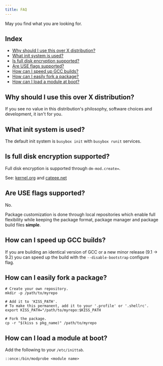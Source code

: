 ```yaml
---
title: FAQ
---
```


May you find what you are looking for.

## Index

<!-- vim-markdown-toc GFM -->

* [Why should I use this over X distribution?](#why-should-i-use-this-over-x-distribution)
* [What init system is used?](#what-init-system-is-used)
* [Is full disk encryption supported?](#is-full-disk-encryption-supported)
* [Are USE flags supported?](#are-use-flags-supported)
* [How can I speed up GCC builds?](#how-can-i-speed-up-gcc-builds)
* [How can I easily fork a package?](#how-can-i-easily-fork-a-package)
* [How can I load a module at boot?](#how-can-i-load-a-module-at-boot)

<!-- vim-markdown-toc -->

## Why should I use this over X distribution?

If you see no value in this distribution's philosophy, software choices and development, it isn't for you.

## What init system is used?

The default init system is `busybox init` with `busybox runit` services.

## Is full disk encryption supported?

Full disk encryption is supported through `dm-mod.create=`.

See: [kernel.org](https://git.kernel.org/pub/scm/linux/kernel/git/torvalds/linux.git/tree/Documentation/admin-guide/device-mapper/dm-init.rst) and [cateee.net](https://cateee.net/lkddb/web-lkddb/DM_INIT.html)

## Are USE flags supported?

No.

Package customization is done through local repositories which enable full flexibility while keeping the package format, package manager and package build files **simple**.

## How can I speed up GCC builds?

If you are building an identical version of GCC or a new minor release (9.1 -> 9.2) you can speed up the build with the `--disable-bootstrap` configure flag.

## How can I easily fork a package?

```
# Create your own repository.
mkdir -p /path/to/myrepo

# Add it to 'KISS_PATH'.
# To make this permanent, add it to your '.profile' or '.shellrc'.
export KISS_PATH="/path/to/myrepo:$KISS_PATH

# Fork the package.
cp -r "$(kiss s pkg_name)" /path/to/myrepo
```

## How can I load a module at boot?

Add the following to your `/etc/inittab`.

```
::once:/bin/modprobe <module name>
```
